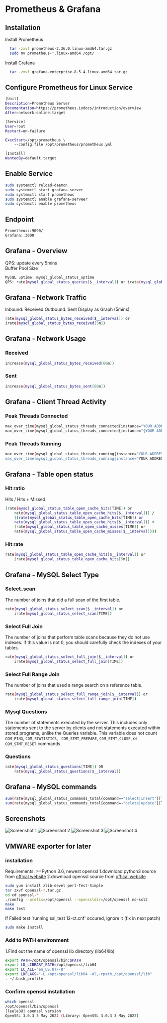 
# Prometheus & Grafana 




## Installation

Install Prometheus

```bash
  tar -zxvf prometheus-2.36.0.linux-amd64.tar.gz
  sudo mv prometheus-*.linux-amd64 /opt/
```

Install Grafana
```bash
  tar -zxvf grafana-enterprise-8.5.4.linux-amd64.tar.gz
```

## Configure Prometheus for Linux Service

```bash
[Unit]
Description=Prometheus Server
Documentation=https://prometheus.iodocs/introduction/overview
After=network-online.target

[Service]
User=root
Restart=on-failure

ExecStart=/opt/prometheus \
    --config.file /opt/prometheus/prometheus.yml 

[Install]
WantedBy=default.target
```

## Enable Service
```bash
sudo systemctl reload-daemon
sudo systemctl start grafana-server
sudo systemctl start prometheus
sudo systemctl enable grafana-serveer
sudo systemctl enable prometheus
```

## Endpoint
``` bash
Prometheus::9090/
Grafana::3000
```





    
## Grafana - Overview
QPS: update every 5mins \
Buffer Pool Size

``` bash
MySQL uptime: mysql_global_status_uptime
QPS: rate(mysql_global_status_queries[$__interval]) or irate(mysql_global_status_queries[5m])
```

## Grafana - Network Traffic
Inbound: Received
Outbound: Sent
Display as Graph (5mins)
``` bash
rate(mysql_global_status_bytes_received[$__interval]) or 
irate(mysql_global_status_bytes_received[5m])
```

## Grafana - Network Usage
### Received
``` bash
increase(mysql_global_status_bytes_received[60m])
```
### Sent

``` bash
increase(mysql_global_status_bytes_sent[60m])
```

## Grafana - Client Thread Activity
### Peak Threads Connected
``` bash
max_over_time(mysql_global_status_threads_connected{instance="YOUR ADDRESS"}[$__interval]) or
max_over_time(mysql_global_status_threads_connected{instance="{YOUR ADDRESS"}[TIME])
```

### Peak Threads Running
``` bash
max_over_time(mysql_global_status_threads_running{instance="YOUR ADDRESS}[TIME]) or 
max_over_time(mysql_global_status_threads_running{instance="YOUR ADDRESS"}[$__interval])
```

## Grafana - Table open status
### Hit ratio

Hits / Hits + Missed
``` bash
(rate(mysql_global_status_table_open_cache_hits[TIME]) or 
    rate(mysql_global_status_table_open_cache_hits[$__interval])) /
    ((rate(mysql_global_status_table_open_cache_hits[TIME]) or 
    rate(mysql_global_status_table_open_cache_hits[$__interval])) +
    (rate(mysql_global_status_table_open_cache_misses[TIME]) or 
    rate(mysql_global_status_table_open_cache_misses[$__interval])))
```

### Hit rate
``` bash
rate(mysql_global_status_table_open_cache_hits[$__interval]) or 
    irate(mysql_global_status_table_open_cache_hits[5m])
```

## Grafana - MySQL Select Type
### Select_scan
The number of joins that did a full scan of the first table.

``` bash
rate(mysql_global_status_select_scan[$__interval]) or 
    irate(mysql_global_status_select_scan[TIME])
```

### Select Full Join
The number of joins that perform table scans because they do not use indexes. If this value is not 0, you should carefully check the indexes of your tables.

``` bash
rate(mysql_global_status_select_full_join[$__interval]) or 
    irate(mysql_global_status_select_full_join[TIME])
```

### Select Full Range Join
The number of joins that used a range search on a reference table.

``` bash
rate(mysql_global_status_select_full_range_join[$__interval]) or 
    irate(mysql_global_status_select_full_range_join[TIME])
```

### Mysql Questions
The number of statements executed by the server. This includes only statements sent to the server by clients and not statements executed within stored programs, unlike the Queries variable. This variable does not count ``` COM_PING ```, ``` COM_STATISTICS ```, ``` COM_STMT_PREPARE```, ```COM_STMT_CLOSE```, or ```COM_STMT_RESET``` commands.

### Questions
``` bash
rate(mysql_global_status_questions[TIME]) OR 
    rate(mysql_global_status_questions[$__interval])
```

## Grafana - MySQL commands

``` bash 
sum(rate(mysql_global_status_commands_total{command=~"select|insert"}[TIME])) without (command)
sum(rate(mysql_global_status_commands_total{command=~"delete|update"}[TIME])) without (command)
```


## Screenshots

![Screenshot 1](./grafana.png)
![Screenshot 2](./grafana2.png)
![Screenshot 3](./grafana3.png)
![Screenshot 4](./grafana4.png)

## VMWARE exporter for later

### installation
Requirements: >=Python 3.6, newest openssl
1.download python3 source from [offical website](https://www.python.org/downloads/source/)
2.download openssl source from [offical website](https://www.openssl.org/source/)
``` bash
sudo yum install zlib-devel perl-Test-Simple 
tar zxvf openssl-*.tar.gz
cd cd openssl-*
./config --prefix=/opt/openssl --openssldir=/opt/openssl no-ssl2
make
make test
```

If Failed test 'running ssl_test 12-ct.cnf' occured, ignore it (fix in next patch)
``` bash
sudo make install
```

### Add to PATH environment
1.Find out the name of openssl lib directory (lib64/lib)
``` bash
export PATH=/opt/openssl/bin:$PATH
export LD_LIBRARY_PATH=/opt/openssl/lib64
export LC_ALL="en_US.UTF-8"
export LDFLAGS="-L /opt/openssl/lib64 -Wl,-rpath,/opt/openssl/lib"
. ~/.bash_profile
``` 

### Confirm openssl installation
``` bash
which openssl
/opt/openssl/bin/openssl
[leele3@] openssl version
OpenSSL 3.0.3 3 May 2022 (Library: OpenSSL 3.0.3 3 May 2022)
```